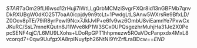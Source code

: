 $START$aOm29fLI6wsd12rHuji7iWtLLg0rbMCMziSvgrFXQr8id13nGBFMb7qnvDkRXUBgW0dKO25T7oaA0icpjdy9n9tcLt+1PwdgLtLSAnw5WXrsRe9BfxLD/Z0Oov8pTE/79iR8yrPewI9Ncx7JklJvIP+e6fv9wz6OmbU8viEamnYe7PxwCxJKuRC/SsL7mneKQutn8J1IWve8kP1W3SCx0UPQsgezhrMuhjHa31Je2X0PepcSENF4qjC/L6MU9LXohs+LDoRpGPT1hhpmezw5ROaVDcPanpxdx4MxL8vcorqd7+0qw9UufgzXA8rpINuyfph26NtNI9YrZrfLraBDcw==$END$